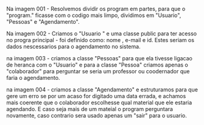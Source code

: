 Na imagem 001 - Resolvemos dividir os program em partes, para que o "program." ficasse com o codigo mais limpo, dividimos em "Usuario", "Pessoas" e "Agendamento".

Na imagem 002  - Criamos o "Usuario " e uma classe public para ter acesso no progra principal - foi definido como: nome , e-mail e id. Estes seriam os dados nescessarios para o agendamento no sistema.

na imagem 003 - criamos a classe "Pessoas" para que ela tivesse ligacao de heranca com o "Usuario" e para a classe "Pessoa" criamos apenas o "colaborador" para perguntar se seria um professor ou coodernador que faria o agendamento.

na imagem 004 -  criamos a classe "Agendamento" e estruturamos para que gere um erro se por um acaso for digitado uma data errada, e achamos mais coerente que o colaborador escolhesse qual material que ele estaria agendando. E caso seja mais de um mateial o program perguntara novamente, caso contrario sera usado apenas  um "sair" para o usuario.